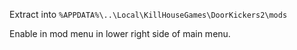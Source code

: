 Extract into `%APPDATA%\..\Local\KillHouseGames\DoorKickers2\mods`


Enable in mod menu in lower right side of main menu.
